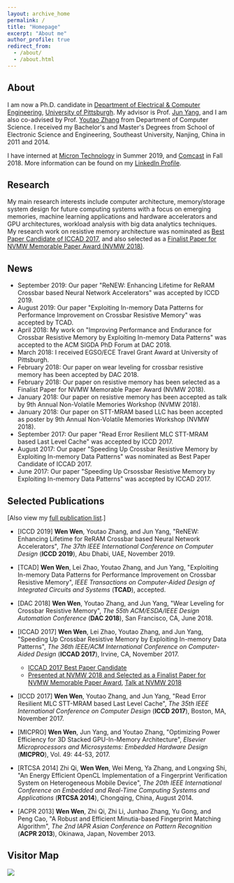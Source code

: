 ```yaml
---
layout: archive_home
permalink: /
title: "Homepage"
excerpt: "About me"
author_profile: true
redirect_from: 
  - /about/
  - /about.html
---
```


About
------
I am now a Ph.D. candidate in [Department of Electrical & Computer Engineering](https://www.engineering.pitt.edu/Departments/Electrical-Computer/), [University of Pittsburgh](https://www.pitt.edu/). My advisor is Prof. [Jun Yang](https://www.pitt.edu/~juy9/), and I am also co-advised by Prof. [Youtao Zhang](https://people.cs.pitt.edu/~zhangyt/) from Department of Computer Science. I received my Bachelor's and Master's Degrees from School of Electronic Science and Engineering, Southeast University, Nanjing, China in 2011 and 2014. 

I have interned at [Micron Technology](https://www.micron.com/) in Summer 2019, and [Comcast](https://corporate.comcast.com/) in Fall 2018. More information can be found on my [LinkedIn Profile](https://www.linkedin.com/in/wew55/).

Research
------

My main research interests include computer architecture, memory/storage system design for future computing systems with a focus on emerging memories, machine learning applications and hardware accelerators and GPU architectures, workload analysis with big data analytics techniques. My research work on resistive memory architecture was nominated as [Best Paper Candidate of ICCAD 2017](https://iccad.com/sites/iccad.com/files/2017%20ICCAD%20Awards%20Page.pdf), and also selected as a [Finalist Paper for NVMW Memorable Paper Award (NVMW 2018)](http://nvmw.ucsd.edu/2018/program/). 

News
------
* September 2019: Our paper "ReNEW: Enhancing Lifetime for ReRAM Crossbar based Neural Network Accelerators" was accepted by ICCD 2019.
* August 2019: Our paper "Exploiting In-memory Data Patterns for Performance Improvement on Crossbar Resistive Memory" was accepted by TCAD.
* April 2018: My work on "Improving Performance and Endurance for Crossbar Resistive Memory by Exploiting In-memory Data Patterns" was accepted to the ACM SIGDA PhD Forum at DAC 2018.
* March 2018: I received EGSO/ECE Travel Grant Award at University of Pittsburgh.
* February 2018: Our paper on wear leveling for crossbar resistive memory has been accepted by DAC 2018.
* February 2018: Our paper on resistive memory has been selected as a Finalist Paper for NVMW Memorable Paper Award (NVMW 2018).
* January 2018: Our paper on resistive memory has been accepted as talk by 9th Annual Non-Volatile Memories Workshop (NVMW 2018).
* January 2018: Our paper on STT-MRAM based LLC has been accepted as poster by 9th Annual Non-Volatile Memories Workshop (NVMW 2018).
* September 2017: Our paper "Read Error Resilient MLC STT-MRAM based Last Level Cache" was accepted by ICCD 2017.
* August 2017: Our paper "Speeding Up Crossbar Resistive Memory by Exploiting In-memory Data Patterns" was nominated as Best Paper Candidate of ICCAD 2017.
* June 2017: Our paper "Speeding Up Crsossbar Resistive Memory by Exploiting In-memory Data Patterns" was accepted by ICCAD 2017.

Selected Publications
------
[Also view my [full publication list](https://wew55.github.io/publications/).]

* [ICCD 2019] __Wen Wen__, Youtao Zhang, and Jun Yang, "ReNEW: Enhancing Lifetime for ReRAM Crossbar based Neural Network Accelerators", *The 37th IEEE International Conference on Computer Design* (__ICCD 2019__), Abu Dhabi, UAE, November 2019.

* [TCAD] __Wen Wen__, Lei Zhao, Youtao Zhang, and Jun Yang, "Exploiting In-memory Data Patterns for Performance Improvement on Crossbar Resistive Memory", *IEEE Transactions on Computer-Aided Design of Integrated Circuits and Systems* (__TCAD__), accepted.

* [DAC 2018] __Wen Wen__, Youtao Zhang, and Jun Yang, "Wear Leveling for Crossbar Resistive Memory", *The 55th ACM/ESDA/IEEE Design Automation Conference* (__DAC 2018__), San Francisco, CA, June 2018.

* [ICCAD 2017] __Wen Wen__, Lei Zhao, Youtao Zhang, and Jun Yang, "Speeding Up Crossbar Resistive Memory by Exploiting In-memory Data Patterns", *The 36th IEEE/ACM International Conference on Computer-Aided Design* (__ICCAD 2017__), Irvine, CA, November 2017.
	- <span style="color:red">[ICCAD 2017 Best Paper Candidate](https://iccad.com/sites/iccad.com/files/2017%20ICCAD%20Awards%20Page.pdf)</span>
	- <span style="color:red">[Presented at NVMW 2018 and Selected as a Finalist Paper for NVMW Memorable Paper Award](http://nvmw.ucsd.edu/2018/program/)</span>, [Talk at NVMW 2018](http://nvmw.ucsd.edu/nvmw2018-program/unzip/current/nvmw2018-paper46-presentations-slides.pdf)

* [ICCD 2017] __Wen Wen__, Youtao Zhang, and Jun Yang, "Read Error Resilient MLC STT-MRAM based Last Level Cache", *The 35th IEEE International Conference on Computer Design* (__ICCD 2017__), Boston, MA, November 2017.

* [MICPRO] __Wen Wen__, Jun Yang, and Youtao Zhang, "Optimizing Power Efficiency for 3D Stacked GPU-In-Memory Architecture", *Elsevier Microprocessors and Microsystems: Embedded Hardware Design* (__MICPRO__), Vol. 49: 44-53, 2017.

* [RTCSA 2014] Zhi Qi, __Wen Wen__, Wei Meng, Ya Zhang, and Longxing Shi, "An Energy Efficient OpenCL Implementation of a Fingerprint Verification System on Heterogeneous Mobile Device", *The 20th IEEE International Conference on Embedded and Real-Time Computing Systems and Applications* (__RTCSA 2014__), Chongqing, China, August 2014.

* [ACPR 2013] __Wen Wen__, Zhi Qi, Zhi Li, Junhao Zhang, Yu Gong, and Peng Cao, "A Robust and Efficient Minutia-based Fingerprint Matching Algorithm", *The 2nd IAPR Asian Conference on Pattern Recognition* (__ACPR 2013__), Okinawa, Japan, November 2013.


Visitor Map
------
     
<a href="https://clustrmaps.com/site/1az2j" title="Visit tracker"><img src="//clustrmaps.com/map_v2.png?cl=ffffff&w=300&t=tt&d=B7KpfeZ-E_TlhfBboWHdndQNpS8ah6ILoashd6ldpD4" /></a>



